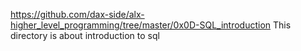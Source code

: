 https://github.com/dax-side/alx-higher_level_programming/tree/master/0x0D-SQL_introduction
This directory is about introduction to sql
